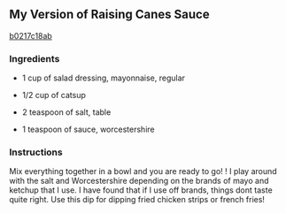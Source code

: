 ## My Version of Raising Canes Sauce

[b0217c18ab](http://tastykitchen.com/recipes/main-courses/my-version-of-raising-canes-sauce/)

### Ingredients

 - 1 cup of salad dressing, mayonnaise, regular

 - 1/2 cup of catsup

 - 2 teaspoon of salt, table

 - 1 teaspoon of sauce, worcestershire

### Instructions

Mix everything together in a bowl and you are ready to go! ! I play around with the salt and Worcestershire depending on the brands of mayo and ketchup that I use. I have found that if I use off brands, things dont taste quite right. Use this dip for dipping fried chicken strips or french fries!